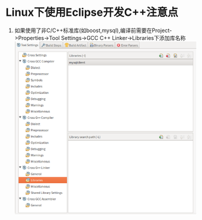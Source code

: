 Linux下使用Eclipse开发C++注意点
===============

1. 如果使用了非C/C++标准库(如boost,mysql),编译前需要在Project->Properties->Tool Settings->GCC C++ Linker->Libraries下添加库名称
![](/images/2017/02/c++lib_config.png)
